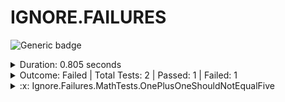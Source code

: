 
# IGNORE.FAILURES

![Generic badge](https://img.shields.io/badge/1/2-FAILED-red.svg)
<details>
  <summary>Duration: 0.805 seconds</summary>
  <table>
    <tr>
      <th>Start:</th>
      <td><code>2024-02-21 20:43:45.719 UTC</code></td>
    </tr>
    <tr>
      <th>Creation:</th>
      <td><code>2024-02-21 20:43:46.514 UTC</code></td>
    </tr>
    <tr>
      <th>Queuing:</th>
      <td><code>2024-02-21 20:43:46.514 UTC</code></td>
    </tr>
    <tr>
      <th>Finish:</th>
      <td><code>2024-02-21 20:43:46.524 UTC</code></td>
    </tr>
    <tr>
      <th>Duration:</th>
      <td><code>0.805 seconds</code></td>
    </tr>
  </table>
</details>
<details>
  <summary>Outcome: Failed | Total Tests: 2 | Passed: 1 | Failed: 1</summary>
  <table>
    <tr>
      <th>Total:</th>
      <td>2</td>
    </tr>
    <tr>
      <th>Executed:</th>
      <td>2</td>
    </tr>
    <tr>
      <th>Passed:</th>
      <td>1</td>
    </tr>
    <tr>
      <th>Failed:</th>
      <td>1</td>
    </tr>
  </table>
</details>
<details>
  <summary>:x: Ignore.Failures.MathTests.OnePlusOneShouldNotEqualFive</summary>
  <table>
    <tr>
      <th>Name:</th>
      <td><code>Ignore.Failures.MathTests.OnePlusOneShouldNotEqualFive</code></td>
    </tr>
    <tr>
      <th>Outcome:</th>
      <td><code>Failed</code></td>
    </tr>
    <tr>
      <th>Start:</th>
      <td><code>2024-02-21 20:43:46.384 UTC</code></td>
    </tr>
    <tr>
      <th>End:</th>
      <td><code>2024-02-21 20:43:46.384 UTC</code></td>
    </tr>
    <tr>
      <th>Duration:</th>
      <td><code>00:00:00.0065475</code></td>
    </tr>
    <tr>
      <th>Code Base</th>
      <td><code>C:\code\widget\bin\Release\net6.0\Ignore.Failures.dll</code></td>
    </tr>
    <tr>
      <th>Class Name</th>
      <td><code>Ignore.Failures.MathTests</code></td>
    </tr>
    <tr>
      <th>Method Name</th>
      <td><code>OnePlusOneShouldNotEqualFive</code></td>
    </tr>
<tr>
  <th>Error Message:</th>
  <td><pre>Message</pre></td>
</tr>
<tr>
  <th>Stack Trace:</th>
  <td><pre>StackTrace</pre></td>
</tr>
  </table>
</details>